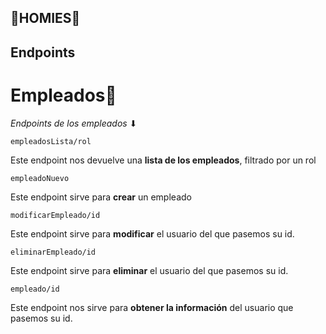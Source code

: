 ## 👟HOMIES👟



## Endpoints
# Empleados👷

_Endpoints de los empleados_ ⬇

```
empleadosLista/rol
```
Este endpoint nos devuelve una **lista de los empleados**, filtrado por un rol
```
empleadoNuevo
```
Este endpoint sirve para **crear** un empleado
```
modificarEmpleado/id
```
Este endpoint sirve para **modificar** el usuario del que pasemos su id.
```
eliminarEmpleado/id
```
Este endpoint sirve para **eliminar** el usuario del que pasemos su id.
```
empleado/id
```
Este endpoint nos sirve para **obtener la información** del usuario que pasemos su id.